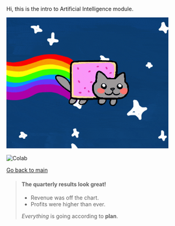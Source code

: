 Hi, this is the intro to Artificial Intelligence module.

![A flying cat](cat.gif)

![Colab](https://colab.research.google.com/drive/16qHIsCy_nJqO77YKuC7RD6K2s6mxGkmL)

[Go back to main](/machine_learning)

> #### The quarterly results look great!
>
> - Revenue was off the chart.
> - Profits were higher than ever.
>
>  *Everything* is going according to **plan**.
